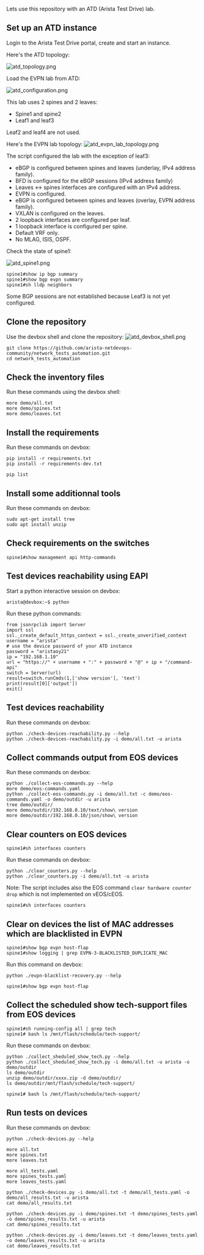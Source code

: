Lets use this repository with an ATD (Arista Test Drive) lab.

## Set up an ATD instance

Login to the Arista Test Drive portal, create and start an instance.

Here's the ATD topology:

![atd_topology.png](atd_topology.png)

Load the EVPN lab from ATD:

![atd_configuration.png](atd_configuration.png)

This lab uses 2 spines and 2 leaves:
- Spine1 and spine2
- Leaf1 and leaf3

Leaf2 and leaf4 are not used.

Here's the EVPN lab topology:
![atd_evpn_lab_topology.png](atd_evpn_lab_topology.png)

The script configured the lab with the exception of leaf3:
- eBGP is configured between spines and leaves (underlay, IPv4 address family).
- BFD is configured for the eBGP sessions (IPv4 address family)
- Leaves <-> spines interfaces are configured with an IPv4 address.
- EVPN is configured.
- eBGP is configured between spines and leaves (overlay, EVPN address family).
- VXLAN is configured on the leaves.
- 2 loopback interfaces are configured per leaf.
- 1 loopback interface is configured per spine.
- Default VRF only.
- No MLAG, ISIS, OSPF.

Check the state of spine1:

![atd_spine1.png](atd_spine1.png)

```
spine1#show ip bgp summary
spine1#show bgp evpn summary
spine1#sh lldp neighbors
```
Some BGP sessions are not established because Leaf3 is not yet configured.
## Clone the repository

Use the devbox shell and clone the repository:
![atd_devbox_shell.png](atd_devbox_shell.png)

```
git clone https://github.com/arista-netdevops-community/network_tests_automation.git
cd network_tests_automation
```

## Check the inventory files

Run these commands using the devbox shell:
```
more demo/all.txt
more demo/spines.txt
more demo/leaves.txt
```
## Install the requirements

Run these commands on devbox:
```
pip install -r requirements.txt
pip install -r requirements-dev.txt
```
```
pip list
```

## Install some additionnal tools

Run these commands on devbox:
```
sudo apt-get install tree
sudo apt install unzip
```

## Check requirements on the switches

```
spine1#show management api http-commands
```

## Test devices reachability using EAPI

Start a python interactive session on devbox:
```
arista@devbox:~$ python
```
Run these python commands:
```
from jsonrpclib import Server
import ssl
ssl._create_default_https_context = ssl._create_unverified_context
username = "arista"
# use the device password of your ATD instance
password = "aristaoy21"
ip = "192.168.1.10"
url = "https://" + username + ":" + password + "@" + ip + "/command-api"
switch = Server(url)
result=switch.runCmds(1,['show version'], 'text')
print(result[0]['output'])
exit()
```

## Test devices reachability

Run these commands on devbox:
```
python ./check-devices-reachability.py --help
python ./check-devices-reachability.py -i demo/all.txt -u arista
```

## Collect commands output from EOS devices

Run these commands on devbox:
```
python ./collect-eos-commands.py --help
more demo/eos-commands.yaml
python ./collect-eos-commands.py -i demo/all.txt -c demo/eos-commands.yaml -o demo/outdir -u arista
tree demo/outdir/
more demo/outdir/192.168.0.10/text/show\ version
more demo/outdir/192.168.0.10/json/show\ version
```

## Clear counters on EOS devices

```
spine1#sh interfaces counters
```
Run these commands on devbox:
```
python ./clear_counters.py --help
python ./clear_counters.py -i demo/all.txt -u arista
```
Note: The script includes also the EOS command `clear hardware counter drop` which is not implemented on vEOS/cEOS.
```
spine1#sh interfaces counters
```

## Clear on devices the list of MAC addresses which are blacklisted in EVPN

```
spine1#show bgp evpn host-flap
spine1#show logging | grep EVPN-3-BLACKLISTED_DUPLICATE_MAC
```
Run this command on devbox:
```
python ./evpn-blacklist-recovery.py --help
```
```
spine1#show bgp evpn host-flap
```

## Collect the scheduled show tech-support files from EOS devices

```
spine1#sh running-config all | grep tech
spine1# bash ls /mnt/flash/schedule/tech-support/
```
Run these commands on devbox:
```
python ./collect_sheduled_show_tech.py --help
python ./collect_sheduled_show_tech.py -i demo/all.txt -u arista -o demo/outdir
ls demo/outdir
unzip demo/outdir/xxxx.zip -d demo/outdir/
ls demo/outdir/mnt/flash/schedule/tech-support/
```
```
spine1# bash ls /mnt/flash/schedule/tech-support/
```

## Run tests on devices

Run these commands on devbox:
```
python ./check-devices.py --help
```
```
more all.txt
more spines.txt
more leaves.txt
```
```
more all_tests.yaml
more spines_tests.yaml
more leaves_tests.yaml
```
```
python ./check-devices.py -i demo/all.txt -t demo/all_tests.yaml -o demo/all_results.txt -u arista
cat demo/all_results.txt
```
```
python ./check-devices.py -i demo/spines.txt -t demo/spines_tests.yaml -o demo/spines_results.txt -u arista
cat demo/spines_results.txt
```
```
python ./check-devices.py -i demo/leaves.txt -t demo/leaves_tests.yaml -o demo/leaves_results.txt -u arista
cat demo/leaves_results.txt
```
